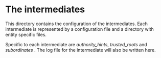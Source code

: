 # The intermediates

This directory contains the configuration of the intermediates.
Each intermediate is represented by a configuration file and a 
directory with entity specific files.

Specific to each intermediate are _authority_hints_, _trusted_roots_ and 
_subordinates_ . The log file for the intermediate will also be written here. 
